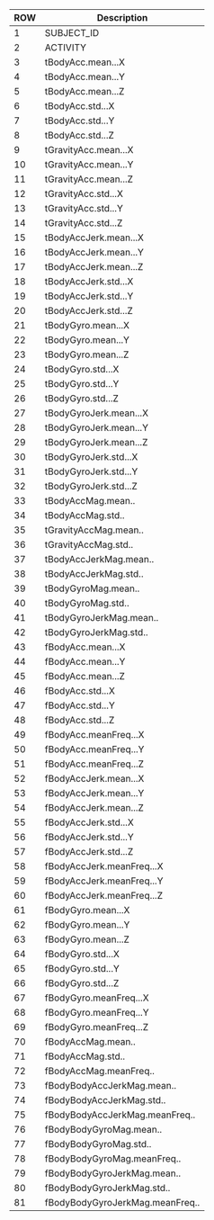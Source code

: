 |ROW|Description|
|---|-----------|
|1|SUBJECT_ID|
|2|ACTIVITY|
|3|tBodyAcc.mean...X|
|4|tBodyAcc.mean...Y|
|5|tBodyAcc.mean...Z|
|6|tBodyAcc.std...X|
|7|tBodyAcc.std...Y|
|8|tBodyAcc.std...Z|
|9|tGravityAcc.mean...X|
|10|tGravityAcc.mean...Y|
|11|tGravityAcc.mean...Z|
|12|tGravityAcc.std...X|
|13|tGravityAcc.std...Y|
|14|tGravityAcc.std...Z|
|15|tBodyAccJerk.mean...X|
|16|tBodyAccJerk.mean...Y|
|17|tBodyAccJerk.mean...Z|
|18|tBodyAccJerk.std...X|
|19|tBodyAccJerk.std...Y|
|20|tBodyAccJerk.std...Z|
|21|tBodyGyro.mean...X|
|22|tBodyGyro.mean...Y|
|23|tBodyGyro.mean...Z|
|24|tBodyGyro.std...X|
|25|tBodyGyro.std...Y|
|26|tBodyGyro.std...Z|
|27|tBodyGyroJerk.mean...X|
|28|tBodyGyroJerk.mean...Y|
|29|tBodyGyroJerk.mean...Z|
|30|tBodyGyroJerk.std...X|
|31|tBodyGyroJerk.std...Y|
|32|tBodyGyroJerk.std...Z|
|33|tBodyAccMag.mean..|
|34|tBodyAccMag.std..|
|35|tGravityAccMag.mean..|
|36|tGravityAccMag.std..|
|37|tBodyAccJerkMag.mean..|
|38|tBodyAccJerkMag.std..|
|39|tBodyGyroMag.mean..|
|40|tBodyGyroMag.std..|
|41|tBodyGyroJerkMag.mean..|
|42|tBodyGyroJerkMag.std..|
|43|fBodyAcc.mean...X|
|44|fBodyAcc.mean...Y|
|45|fBodyAcc.mean...Z|
|46|fBodyAcc.std...X|
|47|fBodyAcc.std...Y|
|48|fBodyAcc.std...Z|
|49|fBodyAcc.meanFreq...X|
|50|fBodyAcc.meanFreq...Y|
|51|fBodyAcc.meanFreq...Z|
|52|fBodyAccJerk.mean...X|
|53|fBodyAccJerk.mean...Y|
|54|fBodyAccJerk.mean...Z|
|55|fBodyAccJerk.std...X|
|56|fBodyAccJerk.std...Y|
|57|fBodyAccJerk.std...Z|
|58|fBodyAccJerk.meanFreq...X|
|59|fBodyAccJerk.meanFreq...Y|
|60|fBodyAccJerk.meanFreq...Z|
|61|fBodyGyro.mean...X|
|62|fBodyGyro.mean...Y|
|63|fBodyGyro.mean...Z|
|64|fBodyGyro.std...X|
|65|fBodyGyro.std...Y|
|66|fBodyGyro.std...Z|
|67|fBodyGyro.meanFreq...X|
|68|fBodyGyro.meanFreq...Y|
|69|fBodyGyro.meanFreq...Z|
|70|fBodyAccMag.mean..|
|71|fBodyAccMag.std..|
|72|fBodyAccMag.meanFreq..|
|73|fBodyBodyAccJerkMag.mean..|
|74|fBodyBodyAccJerkMag.std..|
|75|fBodyBodyAccJerkMag.meanFreq..|
|76|fBodyBodyGyroMag.mean..|
|77|fBodyBodyGyroMag.std..|
|78|fBodyBodyGyroMag.meanFreq..|
|79|fBodyBodyGyroJerkMag.mean..|
|80|fBodyBodyGyroJerkMag.std..|
|81|fBodyBodyGyroJerkMag.meanFreq..|
